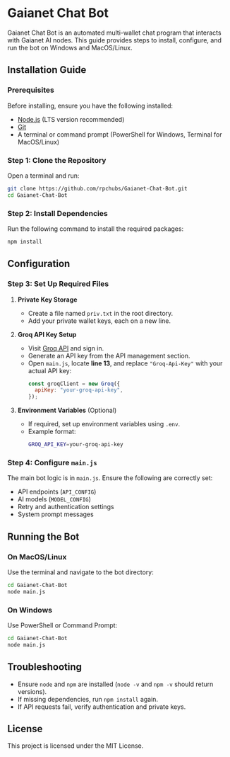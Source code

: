 # Gaianet Chat Bot

Gaianet Chat Bot is an automated multi-wallet chat program that interacts with Gaianet AI nodes. This guide provides steps to install, configure, and run the bot on Windows and MacOS/Linux.

## Installation Guide

### Prerequisites
Before installing, ensure you have the following installed:

- [Node.js](https://nodejs.org/) (LTS version recommended)
- [Git](https://git-scm.com/)
- A terminal or command prompt (PowerShell for Windows, Terminal for MacOS/Linux)

### Step 1: Clone the Repository
Open a terminal and run:
```sh
git clone https://github.com/rpchubs/Gaianet-Chat-Bot.git
cd Gaianet-Chat-Bot
```

### Step 2: Install Dependencies
Run the following command to install the required packages:
```sh
npm install
```

## Configuration

### Step 3: Set Up Required Files
1. **Private Key Storage**
   - Create a file named `priv.txt` in the root directory.
   - Add your private wallet keys, each on a new line.

2. **Groq API Key Setup**
   - Visit [Groq API](https://console.groq.com/) and sign in.
   - Generate an API key from the API management section.
   - Open `main.js`, locate **line 13**, and replace `"Groq-Api-Key"` with your actual API key:
     ```js
     const groqClient = new Groq({
       apiKey: "your-groq-api-key",
     });
     ```

3. **Environment Variables** (Optional)
   - If required, set up environment variables using `.env`.
   - Example format:
     ```sh
     GROQ_API_KEY=your-groq-api-key
     ```

### Step 4: Configure `main.js`
The main bot logic is in `main.js`. Ensure the following are correctly set:
- API endpoints (`API_CONFIG`)
- AI models (`MODEL_CONFIG`)
- Retry and authentication settings
- System prompt messages

## Running the Bot

### On MacOS/Linux
Use the terminal and navigate to the bot directory:
```sh
cd Gaianet-Chat-Bot
node main.js
```

### On Windows
Use PowerShell or Command Prompt:
```sh
cd Gaianet-Chat-Bot
node main.js
```

## Troubleshooting
- Ensure `node` and `npm` are installed (`node -v` and `npm -v` should return versions).
- If missing dependencies, run `npm install` again.
- If API requests fail, verify authentication and private keys.

## License
This project is licensed under the MIT License.

